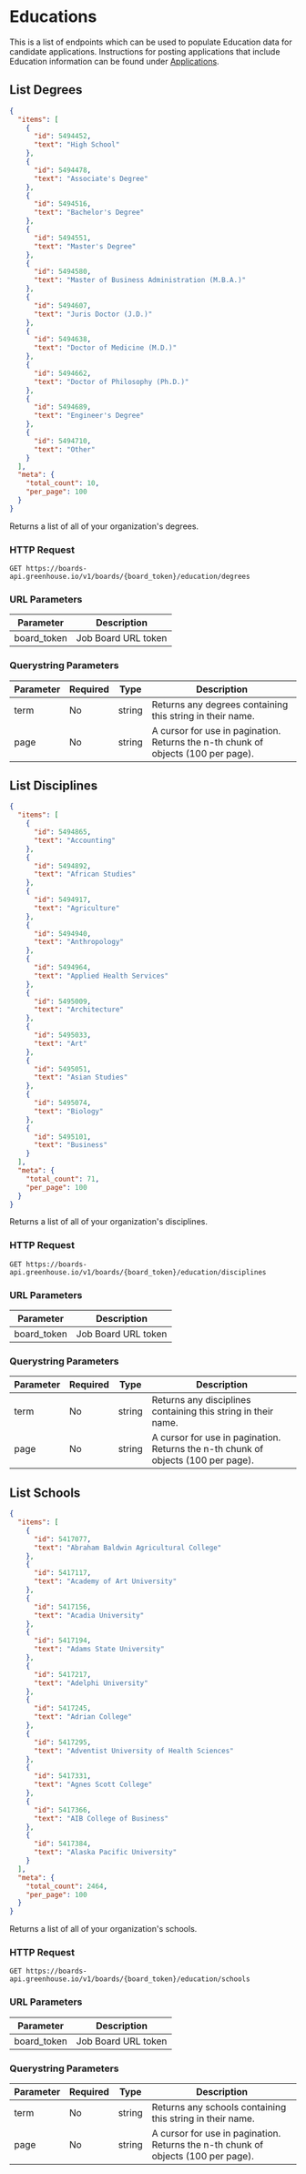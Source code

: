 # Educations
This is a list of endpoints which can be used to populate Education data for candidate applications. Instructions for posting applications that include Education information can be found under [Applications](#submit-an-application).

## List Degrees
```json
{
  "items": [
    {
      "id": 5494452,
      "text": "High School"
    },
    {
      "id": 5494478,
      "text": "Associate's Degree"
    },
    {
      "id": 5494516,
      "text": "Bachelor's Degree"
    },
    {
      "id": 5494551,
      "text": "Master's Degree"
    },
    {
      "id": 5494580,
      "text": "Master of Business Administration (M.B.A.)"
    },
    {
      "id": 5494607,
      "text": "Juris Doctor (J.D.)"
    },
    {
      "id": 5494638,
      "text": "Doctor of Medicine (M.D.)"
    },
    {
      "id": 5494662,
      "text": "Doctor of Philosophy (Ph.D.)"
    },
    {
      "id": 5494689,
      "text": "Engineer's Degree"
    },
    {
      "id": 5494710,
      "text": "Other"
    }
  ],
  "meta": {
    "total_count": 10,
    "per_page": 100
  }
}

```

Returns a list of all of your organization's degrees.

### HTTP Request

`GET https://boards-api.greenhouse.io/v1/boards/{board_token}/education/degrees`

### URL Parameters

Parameter | Description
--------- | -----------
board_token | Job Board URL token

### Querystring Parameters

Parameter | Required | Type | Description
--------- | ----------- | ----------- | -----------
term | No | string | Returns any degrees containing this string in their name.
page | No | string | A cursor for use in pagination. Returns the n-th chunk of objects (100 per page).

## List Disciplines
```json
{
  "items": [
    {
      "id": 5494865,
      "text": "Accounting"
    },
    {
      "id": 5494892,
      "text": "African Studies"
    },
    {
      "id": 5494917,
      "text": "Agriculture"
    },
    {
      "id": 5494940,
      "text": "Anthropology"
    },
    {
      "id": 5494964,
      "text": "Applied Health Services"
    },
    {
      "id": 5495009,
      "text": "Architecture"
    },
    {
      "id": 5495033,
      "text": "Art"
    },
    {
      "id": 5495051,
      "text": "Asian Studies"
    },
    {
      "id": 5495074,
      "text": "Biology"
    },
    {
      "id": 5495101,
      "text": "Business"
    }
  ],
  "meta": {
    "total_count": 71,
    "per_page": 100
  }
}
```

Returns a list of all of your organization's disciplines.

### HTTP Request

`GET https://boards-api.greenhouse.io/v1/boards/{board_token}/education/disciplines`

### URL Parameters

Parameter | Description
--------- | -----------
board_token | Job Board URL token

### Querystring Parameters

Parameter | Required | Type | Description
--------- | ----------- | ----------- | -----------
term | No | string | Returns any disciplines containing this string in their name.
page | No | string | A cursor for use in pagination. Returns the n-th chunk of objects (100 per page).


## List Schools


```json
{
  "items": [
    {
      "id": 5417077,
      "text": "Abraham Baldwin Agricultural College"
    },
    {
      "id": 5417117,
      "text": "Academy of Art University"
    },
    {
      "id": 5417156,
      "text": "Acadia University"
    },
    {
      "id": 5417194,
      "text": "Adams State University"
    },
    {
      "id": 5417217,
      "text": "Adelphi University"
    },
    {
      "id": 5417245,
      "text": "Adrian College"
    },
    {
      "id": 5417295,
      "text": "Adventist University of Health Sciences"
    },
    {
      "id": 5417331,
      "text": "Agnes Scott College"
    },
    {
      "id": 5417366,
      "text": "AIB College of Business"
    },
    {
      "id": 5417384,
      "text": "Alaska Pacific University"
    }
  ],
  "meta": {
    "total_count": 2464,
    "per_page": 100
  }
}
```

Returns a list of all of your organization's schools.

### HTTP Request

`GET https://boards-api.greenhouse.io/v1/boards/{board_token}/education/schools`

### URL Parameters

Parameter | Description
--------- | -----------
board_token | Job Board URL token

### Querystring Parameters

Parameter | Required | Type | Description
--------- | ----------- | ----------- | -----------
term | No | string | Returns any schools containing this string in their name.
page | No | string | A cursor for use in pagination. Returns the n-th chunk of objects (100 per page).


